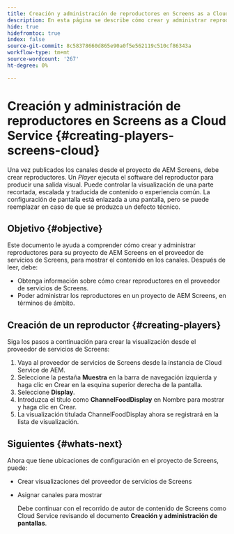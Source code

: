 ```yaml
---
title: Creación y administración de reproductores en Screens as a Cloud Service
description: En esta página se describe cómo crear y administrar reproductores en Screens como Cloud Service.
hide: true
hidefromtoc: true
index: false
source-git-commit: 8c58378660d865e90a0f5e562119c510cf86343a
workflow-type: tm+mt
source-wordcount: '267'
ht-degree: 0%

---
```



# Creación y administración de reproductores en Screens as a Cloud Service {#creating-players-screens-cloud}

Una vez publicados los canales desde el proyecto de AEM Screens, debe crear reproductores.
Un *Player* ejecuta el software del reproductor para producir una salida visual. Puede controlar la visualización de una parte recortada, escalada y traducida de contenido o experiencia común. La configuración de pantalla está enlazada a una pantalla, pero se puede reemplazar en caso de que se produzca un defecto técnico.

## Objetivo {#objective}

Este documento le ayuda a comprender cómo crear y administrar reproductores para su proyecto de AEM Screens en el proveedor de servicios de Screens, para mostrar el contenido en los canales. Después de leer, debe:

* Obtenga información sobre cómo crear reproductores en el proveedor de servicios de Screens.
* Poder administrar los reproductores en un proyecto de AEM Screens, en términos de ámbito.

## Creación de un reproductor {#creating-players}

Siga los pasos a continuación para crear la visualización desde el proveedor de servicios de Screens:

1. Vaya al proveedor de servicios de Screens desde la instancia de Cloud Service de AEM.
1. Seleccione la pestaña **Muestra** en la barra de navegación izquierda y haga clic en Crear en la esquina superior derecha de la pantalla.
1. Seleccione **Display**.
1. Introduzca el título como **ChannelFoodDisplay** en Nombre para mostrar y haga clic en Crear.
1. La visualización titulada ChannelFoodDisplay ahora se registrará en la lista de visualización.

## Siguientes {#whats-next}

Ahora que tiene ubicaciones de configuración en el proyecto de Screens, puede:

* Crear visualizaciones del proveedor de servicios de Screens
* Asignar canales para mostrar

   Debe continuar con el recorrido de autor de contenido de Screens como Cloud Service revisando el documento **Creación y administración de pantallas**.